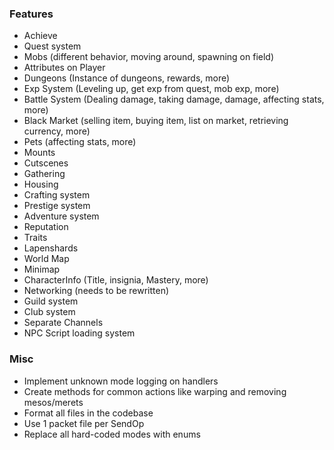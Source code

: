 ### Features
- Achieve
- Quest system
- Mobs (different behavior, moving around, spawning on field)
- Attributes on Player
- Dungeons (Instance of dungeons, rewards, more)
- Exp System (Leveling up, get exp from quest, mob exp, more)
- Battle System (Dealing damage, taking damage, damage, affecting stats, more)
- Black Market (selling item, buying item, list on market, retrieving currency, more)
- Pets (affecting stats, more)
- Mounts
- Cutscenes
- Gathering
- Housing
- Crafting system
- Prestige system
- Adventure system
- Reputation
- Traits
- Lapenshards
- World Map
- Minimap
- CharacterInfo (Title, insignia, Mastery, more)
- Networking (needs to be rewritten)
- Guild system
- Club system
- Separate Channels
- NPC Script loading system

### Misc
- Implement unknown mode logging on handlers
- Create methods for common actions like warping and removing mesos/merets
- Format all files in the codebase
- Use 1 packet file per SendOp
- Replace all hard-coded modes with enums